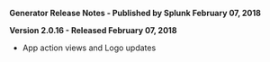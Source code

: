 **Generator Release Notes - Published by Splunk February 07, 2018**


**Version 2.0.16 - Released February 07, 2018**

* App action views and Logo updates
